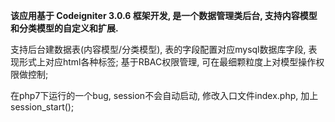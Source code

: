 **该应用基于 Codeigniter 3.0.6 框架开发, 是一个数据管理类后台, 支持内容模型和分类模型的自定义和扩展.**

支持后台建数据表(内容模型/分类模型), 表的字段配置对应mysql数据库字段, 表现形式上对应html各种标签; 基于RBAC权限管理, 可在最细颗粒度上对模型操作权限做控制;

在php7下运行的一个bug, session不会自动启动, 修改入口文件index.php, 加上session_start();
